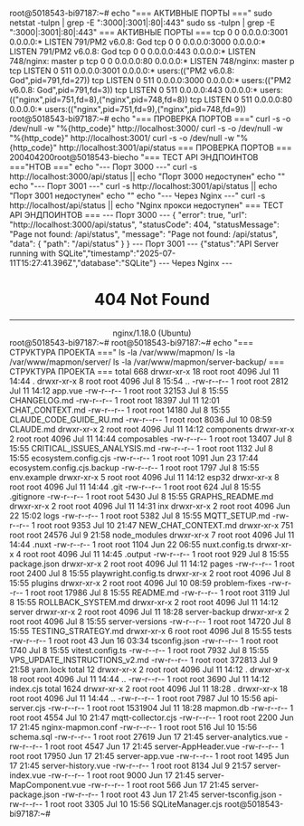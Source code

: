 root@5018543-bi97187:~# echo "=== АКТИВНЫЕ ПОРТЫ ==="
sudo netstat -tulpn | grep -E ":3000|:3001|:80|:443"
sudo ss -tulpn | grep -E ":3000|:3001|:80|:443"
=== АКТИВНЫЕ ПОРТЫ ===
tcp        0      0 0.0.0.0:3001            0.0.0.0:*               LISTEN      791/PM2 v6.0.8: God
tcp        0      0 0.0.0.0:3000            0.0.0.0:*               LISTEN      791/PM2 v6.0.8: God
tcp        0      0 0.0.0.0:443             0.0.0.0:*               LISTEN      748/nginx: master p
tcp        0      0 0.0.0.0:80              0.0.0.0:*               LISTEN      748/nginx: master p
tcp   LISTEN 0      511                            0.0.0.0:3001       0.0.0.0:*    users:(("PM2 v6.0.8: God",pid=791,fd=27))
tcp   LISTEN 0      511                            0.0.0.0:3000       0.0.0.0:*    users:(("PM2 v6.0.8: God",pid=791,fd=3))
tcp   LISTEN 0      511                            0.0.0.0:443        0.0.0.0:*    users:(("nginx",pid=751,fd=8),("nginx",pid=748,fd=8))
tcp   LISTEN 0      511                            0.0.0.0:80         0.0.0.0:*    users:(("nginx",pid=751,fd=9),("nginx",pid=748,fd=9))
root@5018543-bi97187:~# echo "=== ПРОВЕРКА ПОРТОВ ==="
curl -s -o /dev/null -w "%{http_code}" http://localhost:3000/
curl -s -o /dev/null -w "%{http_code}" http://localhost:3001/
curl -s -o /dev/null -w "%{http_code}" http://localhost:3001/api/status
=== ПРОВЕРКА ПОРТОВ ===
200404200root@5018543-biecho "=== ТЕСТ API ЭНДПОИНТОВ ==="НТОВ ==="
echo "--- Порт 3000 ---"
curl -s http://localhost:3000/api/status || echo "Порт 3000 недоступен"
echo ""
echo "--- Порт 3001 ---"
curl -s http://localhost:3001/api/status || echo "Порт 3001 недоступен"
echo ""
echo "--- Через Nginx ---"
curl -s http://localhost/api/status || echo "Nginx прокси недоступен"
=== ТЕСТ API ЭНДПОИНТОВ ===
--- Порт 3000 ---
{
  "error": true,
  "url": "http://localhost:3000/api/status",
  "statusCode": 404,
  "statusMessage": "Page not found: /api/status",
  "message": "Page not found: /api/status",
  "data": {
    "path": "/api/status"
  }
}
--- Порт 3001 ---
{"status":"API Server running with SQLite","timestamp":"2025-07-11T15:27:41.396Z","database":"SQLite"}
--- Через Nginx ---
<html>
<head><title>404 Not Found</title></head>
<body>
<center><h1>404 Not Found</h1></center>
<hr><center>nginx/1.18.0 (Ubuntu)</center>
</body>
</html>
root@5018543-bi97187:~#
root@5018543-bi97187:~# echo "=== СТРУКТУРА ПРОЕКТА ==="
ls -la /var/www/mapmon/
ls -la /var/www/mapmon/server/
ls -la /var/www/mapmon/server-backup/
=== СТРУКТУРА ПРОЕКТА ===
total 668
drwxr-xr-x  18 root root   4096 Jul 11 14:44 .
drwxr-xr-x   8 root root   4096 Jul  8 15:54 ..
-rw-r--r--   1 root root   2812 Jul 11 14:12 app.vue
-rw-r--r--   1 root root  32153 Jul  8 15:55 CHANGELOG.md
-rw-r--r--   1 root root  18397 Jul 11 12:01 CHAT_CONTEXT.md
-rw-r--r--   1 root root  14180 Jul  8 15:55 CLAUDE_CODE_GUIDE_RU.md
-rw-r--r--   1 root root   8036 Jul 10 08:59 CLAUDE.md
drwxr-xr-x   2 root root   4096 Jul 11 14:12 components
drwxr-xr-x   2 root root   4096 Jul 11 14:44 composables
-rw-r--r--   1 root root  13407 Jul  8 15:55 CRITICAL_ISSUES_ANALYSIS.md
-rw-r--r--   1 root root   1132 Jul  8 15:55 ecosystem.config.cjs
-rw-r--r--   1 root root   1091 Jun 23 17:44 ecosystem.config.cjs.backup
-rw-r--r--   1 root root   1797 Jul  8 15:55 env.example
drwxr-xr-x   5 root root   4096 Jul 11 14:12 esp32
drwxr-xr-x   8 root root   4096 Jul 11 14:44 .git
-rw-r--r--   1 root root    624 Jul  8 15:55 .gitignore
-rw-r--r--   1 root root   5430 Jul  8 15:55 GRAPHS_README.md
drwxr-xr-x   2 root root   4096 Jul 11 14:31 inx
drwxr-xr-x   2 root root   4096 Jun 22 15:02 logs
-rw-r--r--   1 root root   5382 Jul  8 15:55 MQTT_SETUP.md
-rw-r--r--   1 root root   9353 Jul 10 21:47 NEW_CHAT_CONTEXT.md
drwxr-xr-x 751 root root  24576 Jul  9 21:58 node_modules
drwxr-xr-x   7 root root   4096 Jul 11 14:44 .nuxt
-rw-r--r--   1 root root   1104 Jun 22 06:55 nuxt.config.ts
drwxr-xr-x   4 root root   4096 Jul 11 14:45 .output
-rw-r--r--   1 root root    929 Jul  8 15:55 package.json
drwxr-xr-x   2 root root   4096 Jul 11 14:12 pages
-rw-r--r--   1 root root   2400 Jul  8 15:55 playwright.config.ts
drwxr-xr-x   2 root root   4096 Jul  8 15:55 plugins
drwxr-xr-x   2 root root   4096 Jul 10 08:59 problem-fixes
-rw-r--r--   1 root root  17986 Jul  8 15:55 README.md
-rw-r--r--   1 root root   3119 Jul  8 15:55 ROLLBACK_SYSTEM.md
drwxr-xr-x   2 root root   4096 Jul 11 14:12 server
drwxr-xr-x   2 root root   4096 Jul 11 18:28 server-backup
drwxr-xr-x   2 root root   4096 Jul  8 15:55 server-versions
-rw-r--r--   1 root root  14720 Jul  8 15:55 TESTING_STRATEGY.md
drwxr-xr-x   6 root root   4096 Jul  8 15:55 tests
-rw-r--r--   1 root root     43 Jun 16 03:34 tsconfig.json
-rw-r--r--   1 root root   1740 Jul  8 15:55 vitest.config.ts
-rw-r--r--   1 root root   7932 Jul  8 15:55 VPS_UPDATE_INSTRUCTIONS_v2.md
-rw-r--r--   1 root root 372813 Jul  9 21:58 yarn.lock
total 12
drwxr-xr-x  2 root root 4096 Jul 11 14:12 .
drwxr-xr-x 18 root root 4096 Jul 11 14:44 ..
-rw-r--r--  1 root root 3690 Jul 11 14:12 index.cjs
total 1624
drwxr-xr-x  2 root root    4096 Jul 11 18:28 .
drwxr-xr-x 18 root root    4096 Jul 11 14:44 ..
-rw-r--r--  1 root root    7987 Jul 10 15:56 api-server.cjs
-rw-r--r--  1 root root 1531904 Jul 11 18:28 mapmon.db
-rw-r--r--  1 root root    4554 Jul 10 21:47 mqtt-collector.cjs
-rw-r--r--  1 root root    2200 Jun 17 21:45 nginx-mapmon.conf
-rw-r--r--  1 root root     516 Jul 10 15:56 schema.sql
-rw-r--r--  1 root root   27619 Jun 17 21:45 server-analytics.vue
-rw-r--r--  1 root root    4547 Jun 17 21:45 server-AppHeader.vue
-rw-r--r--  1 root root   17950 Jun 17 21:45 server-app.vue
-rw-r--r--  1 root root    1495 Jun 17 21:45 server-history.vue
-rw-r--r--  1 root root    8134 Jul  9 21:57 server-index.vue
-rw-r--r--  1 root root    9000 Jun 17 21:45 server-MapComponent.vue
-rw-r--r--  1 root root     566 Jun 17 21:45 server-package.json
-rw-r--r--  1 root root      43 Jun 17 21:45 server-tsconfig.json
-rw-r--r--  1 root root    3305 Jul 10 15:56 SQLiteManager.cjs
root@5018543-bi97187:~#